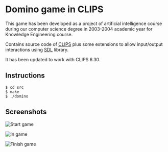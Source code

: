 # Domino game in CLIPS

This game has been developed as a project of artificial intelligence course
during our computer science degree in 2003-2004 academic year for Knowledge
Engineering course.

Contains source code of [CLIPS](http://clipsrules.sourceforge.net/) plus some
extensions to allow input/output interactions using
[SDL](https://www.libsdl.org/) library.

It has been updated to work with CLIPS 6.30.

## Instructions

```
$ cd src
$ make
$ ./domino
```

## Screenshots

![Start game](https://raw.githubusercontent.com/pakozm/domino-clips/master/screenshots/start_game.png)

![In game](https://raw.githubusercontent.com/pakozm/domino-clips/master/screenshots/in_game.png)

![Finish game](https://raw.githubusercontent.com/pakozm/domino-clips/master/screenshots/finish_game.png)
